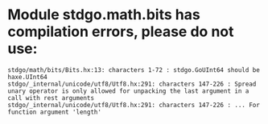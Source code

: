 # Module stdgo.math.bits has compilation errors, please do not use:
```
stdgo/math/bits/Bits.hx:13: characters 1-72 : stdgo.GoUInt64 should be haxe.UInt64
stdgo/_internal/unicode/utf8/Utf8.hx:291: characters 147-226 : Spread unary operator is only allowed for unpacking the last argument in a call with rest arguments
stdgo/_internal/unicode/utf8/Utf8.hx:291: characters 147-226 : ... For function argument 'length'

```

